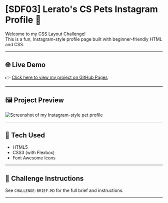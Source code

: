 # [SDF03] Lerato's CS Pets Instagram Profile 🐾

Welcome to my CSS Layout Challenge!  
This is a fun, Instagram-style profile page built with beginner-friendly HTML and CSS.

---

## 🌐 Live Demo

👉 [Click here to view my project on GitHub Pages](https://lerato-cloud9.github.io/LERMOK25528_FTO2506_A_LERATO-MOKALOBA_SDFO3/)

---

## 🖼️ Project Preview

![Screenshot of my Instagram-style pet profile](screenshot.png)

---

## 🧰 Tech Used

- HTML5
- CSS3 (with Flexbox)
- Font Awesome Icons

---

## 📝 Challenge Instructions

See `CHALLENGE-BRIEF.MD` for the full brief and instructions.

---